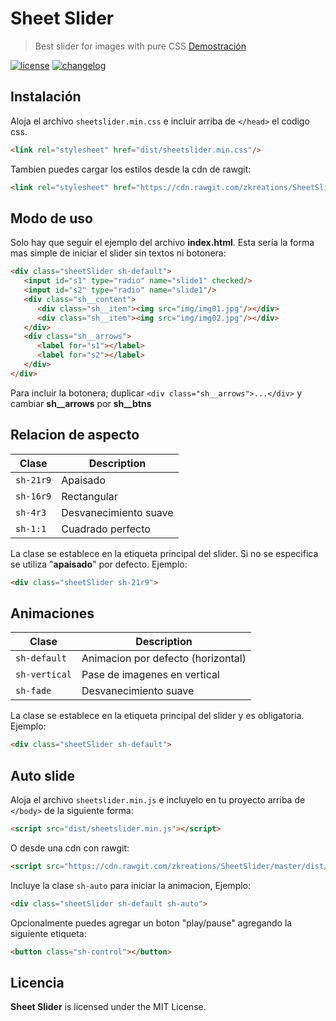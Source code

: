 # Sheet Slider

> Best slider for images with pure CSS [Demostración](http://zkreations.github.io/SheetSlider/)

[![license][license-img]][license-url]
[![changelog][changelog-img]][changelog-url]

## Instalación

Aloja el archivo `sheetslider.min.css` e incluir arriba de `</head>` el codigo css.

```html
<link rel="stylesheet" href="dist/sheetslider.min.css"/>
```

Tambien puedes cargar los estilos desde la cdn de rawgit:

```html
<link rel="stylesheet" href="https://cdn.rawgit.com/zkreations/SheetSlider/master/dist/sheetslider.min.css"/>
```

## Modo de uso

Solo hay que seguir el ejemplo del archivo **index.html**. Esta sería la forma mas simple de iniciar el slider sin textos ni botonera:

```html
<div class="sheetSlider sh-default">
   <input id="s1" type="radio" name="slide1" checked/> 
   <input id="s2" type="radio" name="slide1"/>
   <div class="sh__content">
      <div class="sh__item"><img src="img/img01.jpg"/></div>
      <div class="sh__item"><img src="img/img02.jpg"/></div>
   </div>
   <div class="sh__arrows">
      <label for="s1"></label>
      <label for="s2"></label>
   </div>
</div>
```
Para incluir la botonera; duplicar `<div class="sh__arrows">...</div>` y cambiar **sh__arrows** por **sh__btns**

## Relacion de aspecto

| Clase        |  Description | 
| ------------ | ----------------------------------- |
| `sh-21r9`    | Apaisado |
| `sh-16r9`    | Rectangular |
| `sh-4r3`     | Desvanecimiento suave |
| `sh-1:1`     | Cuadrado perfecto |

La clase se establece en la etiqueta principal del slider. Si no se especifica se utiliza "**apaisado**" por defecto. Ejemplo:

```html
<div class="sheetSlider sh-21r9">
```

## Animaciones

| Clase              |  Description | 
| ------------------ | ----------------------------------- |
| `sh-default`       | Animacion por defecto (horizontal) |
| `sh-vertical`      | Pase de imagenes en vertical |
| `sh-fade`          | Desvanecimiento suave |


La clase se establece en la etiqueta principal del slider y es obligatoria. Ejemplo:

```html
<div class="sheetSlider sh-default">
```

## Auto slide

Aloja el archivo `sheetslider.min.js` e incluyelo en tu proyecto arriba de `</body>` de la siguiente forma:

```html
<script src="dist/sheetslider.min.js"></script>
```

O desde una cdn con rawgit:

```html
<script src="https://cdn.rawgit.com/zkreations/SheetSlider/master/dist/sheetslider.min.js"></script>
```

Incluye la clase `sh-auto` para iniciar la animacion, Ejemplo:

```html
<div class="sheetSlider sh-default sh-auto">
```

Opcionalmente puedes agregar un boton "play/pause" agregando la siguiente etiqueta:

```html
<button class="sh-control"></button>  
```

## Licencia

**Sheet Slider** is licensed under the MIT License.

[changelog-img]: https://img.shields.io/badge/changelog-md-blue.svg?style=flat-square
[changelog-url]: changelog.md
[license-img]: https://img.shields.io/npm/l/normalize.css.svg?style=flat-square
[license-url]: LICENSE